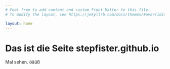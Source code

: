 ```yaml
---
# Feel free to add content and custom Front Matter to this file.
# To modify the layout, see https://jekyllrb.com/docs/themes/#overriding-theme-defaults

layout: home
---
```


# Das ist die Seite stepfister.github.io

Mal sehen. öäüß
